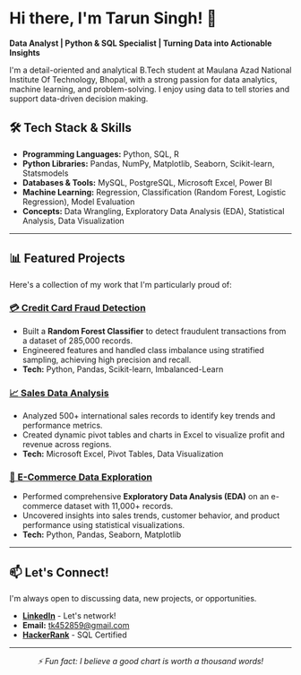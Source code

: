 # Hi there, I'm Tarun Singh! 👋

**Data Analyst | Python & SQL Specialist | Turning Data into Actionable Insights**

I'm a detail-oriented and analytical B.Tech student at Maulana Azad National Institute Of Technology, Bhopal, with a strong passion for data analytics, machine learning, and problem-solving. I enjoy using data to tell stories and support data-driven decision making.

## 🛠️ Tech Stack & Skills

- **Programming Languages:** Python, SQL, R
- **Python Libraries:** Pandas, NumPy, Matplotlib, Seaborn, Scikit-learn, Statsmodels
- **Databases & Tools:** MySQL, PostgreSQL, Microsoft Excel, Power BI
- **Machine Learning:** Regression, Classification (Random Forest, Logistic Regression), Model Evaluation
- **Concepts:** Data Wrangling, Exploratory Data Analysis (EDA), Statistical Analysis, Data Visualization

---

## 📊 Featured Projects

Here's a collection of my work that I'm particularly proud of:

### [💳 Credit Card Fraud Detection](https://github.com/tk452859/your-fraud-repo-link)
- Built a **Random Forest Classifier** to detect fraudulent transactions from a dataset of 285,000 records.
- Engineered features and handled class imbalance using stratified sampling, achieving high precision and recall.
- **Tech:** Python, Pandas, Scikit-learn, Imbalanced-Learn

### [📈 Sales Data Analysis](https://github.com/tk452859/your-sales-repo-link)
- Analyzed 500+ international sales records to identify key trends and performance metrics.
- Created dynamic pivot tables and charts in Excel to visualize profit and revenue across regions.
- **Tech:** Microsoft Excel, Pivot Tables, Data Visualization

### [🛒 E-Commerce Data Exploration](https://github.com/tk452859/your-ecommerce-repo-link)
- Performed comprehensive **Exploratory Data Analysis (EDA)** on an e-commerce dataset with 11,000+ records.
- Uncovered insights into sales trends, customer behavior, and product performance using statistical visualizations.
- **Tech:** Python, Pandas, Seaborn, Matplotlib

---


## 📫 Let's Connect!

I'm always open to discussing data, new projects, or opportunities.

- [**LinkedIn**](https://www.linkedin.com/in/tarun-singh340/) - Let's network!
- **Email:** tk452859@gmail.com
- [**HackerRank**](https://www.hackerrank.com/profile/tk452859) - SQL Certified

---

<p align="center">
  <i>⚡ Fun fact: I believe a good chart is worth a thousand words!</i>
</p>
